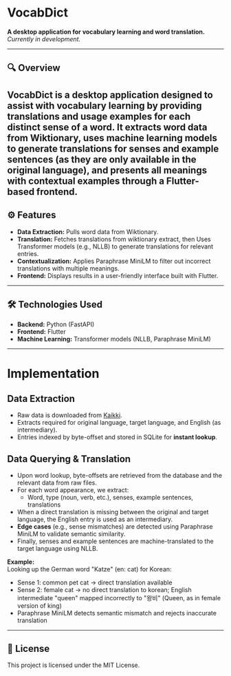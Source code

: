 # VocabDict

**A desktop application for vocabulary learning and word translation.**  
*Currently in development.*

---

## 🔍 Overview

VocabDict is a desktop application designed to assist with vocabulary learning by providing translations and usage examples for each distinct sense of a word.
It extracts word data from Wiktionary, uses machine learning models 
to generate translations for senses and example sentences (as they are only available in the original language), and presents all meanings with contextual examples through a Flutter-based frontend.
---

## ⚙️ Features

- **Data Extraction:** Pulls word data from Wiktionary.
- **Translation:** Fetches translations from wiktionary extract, then Uses Transformer models (e.g., NLLB) to generate translations for relevant entries.
- **Contextualization:** Applies Paraphrase MiniLM to filter out incorrect translations with multiple meanings.
- **Frontend:** Displays results in a user-friendly interface built with Flutter.

---

## 🛠️ Technologies Used

- **Backend:** Python (FastAPI)
- **Frontend:** Flutter
- **Machine Learning:** Transformer models (NLLB, Paraphrase MiniLM)

---

# Implementation

## Data Extraction
- Raw data is downloaded from [Kaikki](https://kaikki.org/dictionary/rawdata.html).
- Extracts required for original language, target language, and English (as intermediary).
- Entries indexed by byte-offset and stored in SQLite for **instant lookup**.

## Data Querying & Translation
- Upon word lookup, byte-offsets are retrieved from the database and the relevant data from raw files.
- For each word appearance, we extract:
  - Word, type (noun, verb, etc.), senses, example sentences, translations
- When a direct translation is missing between the original and target language, the English entry is used as an intermediary.
- **Edge cases** (e.g., sense mismatches) are detected using Paraphrase MiniLM to validate semantic similarity.
- Finally, senses and example sentences are machine-translated to the target language using NLLB.

**Example:**  
Looking up the German word "Katze" (en: cat) for Korean:
- Sense 1: common pet cat → direct translation available  
- Sense 2: female cat → no direct translation to korean; English intermediate "queen" mapped incorrectly to "왕비" (Queen, as in female version of king)  
- Paraphrase MiniLM detects semantic mismatch and rejects inaccurate translation

---
## 📝 License

This project is licensed under the MIT License.
